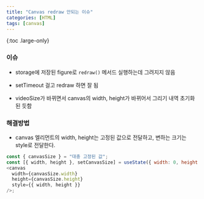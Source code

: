 ```yaml
---
title: "Canvas redraw 안되는 이슈"
categories: [HTML]
tags: [canvas]
---
```


{:toc .large-only}

### 이슈

- storage에 저장된 figure로 `redraw()` 메서드 실행하는데 그려지지 않음

- setTimeout 걸고 redraw 하면 잘 됨

- videoSize가 바뀌면서 canvas의 width, height가 바뀌어서 그리기 내역 초기화 된 듯함

### 해결방법

- canvas 엘리먼트의 width, height는 고정된 값으로 전달하고, 변하는 크기는 style로 전달한다.

```js
const { canvasSize } = "대충 고정된 값";
const [{ width, height }, setCanvasSize] = useState({ width: 0, height: 0 });
<canvas
  width={canvasSize.width}
  height={canvasSize.height}
  style={{ width, height }}
/>;
```
